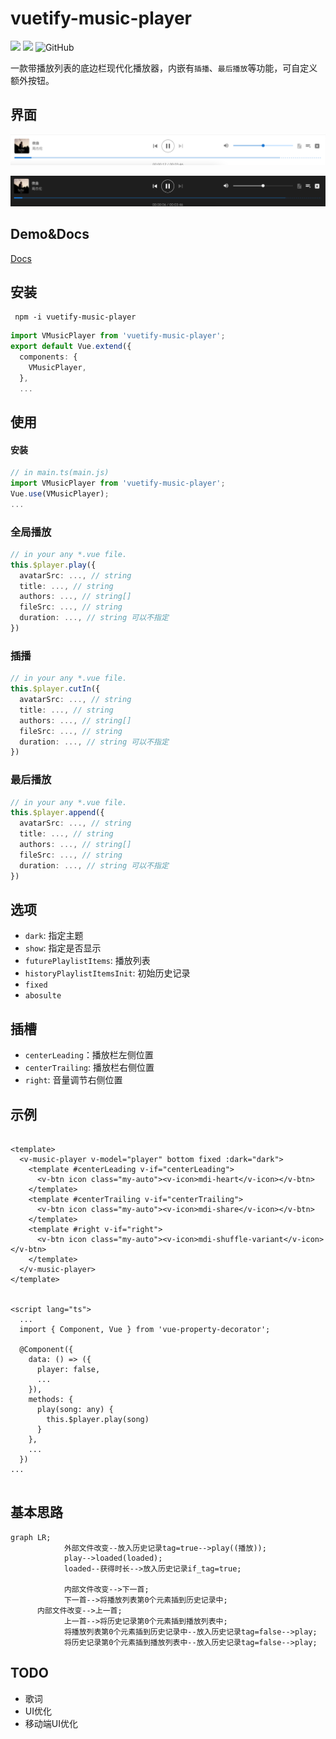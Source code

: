 # vuetify-music-player

![](https://img.shields.io/github/checks-status/chocoford/vuetify-music-player/master)
![](https://img.shields.io/npm/v/vuetify-music-player)
![GitHub](https://img.shields.io/github/license/chocoford/vuetify-music-player)

一款带播放列表的底边栏现代化播放器，内嵌有`插播`、`最后播放`等功能，可自定义额外按钮。

## 界面

![image-20210625152524137](./public/README/image-20210625152524137.png)

![image-20210625152541462](./public/README/image-20210625152541462.png)

## Demo&Docs

[Docs](https://chocoford.github.io/vuetify-music-player/)

## 安装

```shell
 npm -i vuetify-music-player
```

```typescript
import VMusicPlayer from 'vuetify-music-player';
export default Vue.extend({
  components: {
    VMusicPlayer,
  },
  ...
```

## 使用

#### 安装

```typescript
// in main.ts(main.js)
import VMusicPlayer from 'vuetify-music-player';
Vue.use(VMusicPlayer);
...
```

### 全局播放

```typescript
// in your any *.vue file.
this.$player.play({
  avatarSrc: ..., // string
  title: ..., // string
  authors: ..., // string[]
  fileSrc: ..., // string
  duration: ..., // string 可以不指定
})
```

### 插播

```typescript
// in your any *.vue file.
this.$player.cutIn({
  avatarSrc: ..., // string
  title: ..., // string
  authors: ..., // string[]
  fileSrc: ..., // string
  duration: ..., // string 可以不指定
})
```

### 最后播放

```typescript
// in your any *.vue file.
this.$player.append({
  avatarSrc: ..., // string
  title: ..., // string
  authors: ..., // string[]
  fileSrc: ..., // string
  duration: ..., // string 可以不指定
})
```



## 选项

* `dark`: 指定主题
* `show`: 指定是否显示
* `futurePlaylistItems`: 播放列表
* `historyPlaylistItemsInit`: 初始历史记录
* `fixed`
* `abosulte`

## 插槽

* `centerLeading`：播放栏左侧位置
* `centerTrailing`: 播放栏右侧位置
* `right`: 音量调节右侧位置

## 示例

```vue

<template>
  <v-music-player v-model="player" bottom fixed :dark="dark">
    <template #centerLeading v-if="centerLeading">
      <v-btn icon class="my-auto"><v-icon>mdi-heart</v-icon></v-btn>
    </template>
    <template #centerTrailing v-if="centerTrailing">
      <v-btn icon class="my-auto"><v-icon>mdi-share</v-icon></v-btn>
    </template>
    <template #right v-if="right">
      <v-btn icon class="my-auto"><v-icon>mdi-shuffle-variant</v-icon></v-btn>
    </template>
  </v-music-player>
</template>


<script lang="ts">
  ...
  import { Component, Vue } from 'vue-property-decorator';

  @Component({
    data: () => ({
      player: false,
      ...
    }),
    methods: {
      play(song: any) {
        this.$player.play(song)
      }
    },
    ...
  })
...
      
```



## 基本思路

```mermaid
graph LR;
			外部文件改变--放入历史记录tag=true-->play((播放));
			play-->loaded(loaded);
			loaded--获得时长-->放入历史记录if_tag=true;
			
			内部文件改变-->下一首;
			下一首-->将播放列表第0个元素插到历史记录中;
      内部文件改变-->上一首;
			上一首-->将历史记录第0个元素插到播放列表中;
			将播放列表第0个元素插到历史记录中--放入历史记录tag=false-->play;
			将历史记录第0个元素插到播放列表中--放入历史记录tag=false-->play;
```

## TODO

* 歌词
* UI优化
* 移动端UI优化
